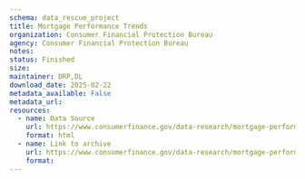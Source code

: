 ```yaml
---
schema: data_rescue_project 
title: Mortgage Performance Trends
organization: Consumer Financial Protection Bureau
agency: Consumer Financial Protection Bureau
notes: 
status: Finished
size: 
maintainer: DRP,DL
download_date: 2025-02-22
metadata_available: False
metadata_url: 
resources:
  - name: Data Source
    url: https://www.consumerfinance.gov/data-research/mortgage-performance-trends/
    format: html
  - name: Link to archive
    url: https://www.consumerfinance.gov/data-research/mortgage-performance-trends/
    format: 
---
```

